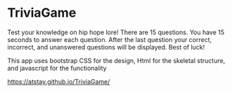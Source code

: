 # TriviaGame
Test your knowledge on hip hope lore! 
There are 15 questions.
You have 15 seconds to answer each question.
After the last question your correct, incorrect, and unanswered questions will be displayed.
Best of luck!

This app uses bootstrap CSS for the design, Html for the skeletal structure, and javascript for the functionality

https://atstay.github.io/TriviaGame/
